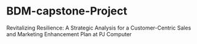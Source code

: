 # BDM-capstone-Project
Revitalizing Resilience: A Strategic Analysis for a Customer-Centric Sales and Marketing Enhancement Plan at PJ Computer
